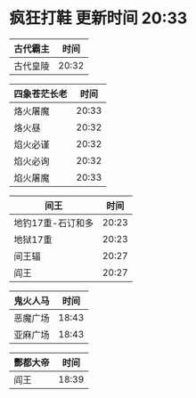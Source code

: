 # 疯狂打鞋 更新时间 20:33

| 古代霸主   | 时间    |
|--------|-------|
| 古代皇陵 | 20:32 |

| 四象苍茫长老   | 时间    |
|--------|-------|
| 烙火屠魔 | 20:33 |
| 烙火昼 | 20:32 |
| 焰火必谨 | 20:32 |
| 焰火必询 | 20:32 |
| 焰火屠魔 | 20:33 |

| 间王   | 时间    |
|--------|-------|
| 地钓17重-石订和多 | 20:23 |
| 地狱17重 | 20:23 |
| 间王辐 | 20:27 |
| 阎王 | 20:27 |

| 鬼火人马   | 时间    |
|--------|-------|
| 恶魔广场 | 18:43 |
| 亚麻广场 | 18:43 |

| 酆都大帝   | 时间    |
|--------|-------|
| 阎王 | 18:39 |
